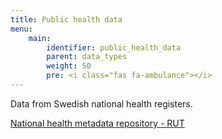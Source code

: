 ```yaml
---
title: Public health data
menu:
    main:
        identifier: public_health_data
        parent: data_types
        weight: 50
        pre: <i class="fas fa-ambulance"></i>
---
```


Data from Swedish national health registers.

[National health metadata repository - RUT](rut)
